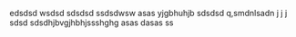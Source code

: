edsdsd
wsdsd
sdsdsd
ssdsdwsw
asas
yjgbhuhjb
sdsdsd
q,smdnlsadn j j j
sdsd
sdsdhjbvgjhbhjssshghg
asas
dasas
ss
